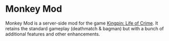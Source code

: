 # Monkey Mod

Monkey Mod is a server-side mod for the game [Kingpin: Life of Crime](https://www.wikipedia.org/wiki/Kingpin:_Life_of_Crime). It retains the standard gameplay (deathmatch & bagman) but with a bunch of additional features and other enhancements.
